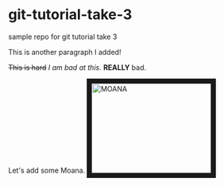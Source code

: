 # git-tutorial-take-3
sample repo for git tutorial take 3

This is another paragraph I added!

~~This is hard~~
_I am bad at this._
**REALLY** bad.


Let's add some Moana. 
<a href="https://www.youtube.com/watch?feature=player_embedded&v=https://www.youtube.com/watch?v=ubZrAmRxy_M" target="_blank"><img src="htt[://img.youtube.com/vi/https://www.youtube.com/watch?v=ubZrAmRxy_M/0.jpg" alt="MOANA" width="240" height="180" border="10" /></a>
